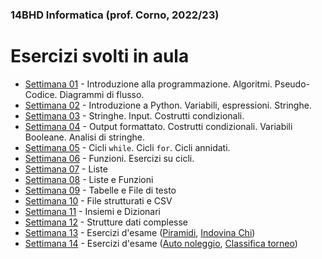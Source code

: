 ### 14BHD Informatica (prof. Corno, 2022/23)
# Esercizi svolti in aula

- [Settimana 01](./Settimana01/) - Introduzione alla programmazione. Algoritmi. Pseudo-Codice. Diagrammi di flusso.
- [Settimana 02](./Settimana02/) - Introduzione a Python. Variabili, espressioni. Stringhe.
- [Settimana 03](./Settimana03/) - Stringhe. Input. Costrutti condizionali.
- [Settimana 04](./Settimana04/) - Output formattato. Costrutti condizionali. Variabili Booleane. Analisi di stringhe.
- [Settimana 05](./Settimana05/) - Cicli `while`. Cicli `for`. Cicli annidati.
- [Settimana 06](./Settimana06/) - Funzioni. Esercizi su cicli.
- [Settimana 07](./Settimana07/) - Liste
- [Settimana 08](./Settimana08/) - Liste e Funzioni
- [Settimana 09](./Settimana09/) - Tabelle e File di testo
- [Settimana 10](./Settimana10/) - File strutturati e CSV
- [Settimana 11](./Settimana11/) - Insiemi e Dizionari
- [Settimana 12](./Settimana12/) - Strutture dati complesse
- [Settimana 13](./Settimana13/) - Esercizi d'esame ([Piramidi](./Settimana13/piramidi), [Indovina Chi](./Settimana13/indovina_chi))
- [Settimana 14](./Settimana14/) - Esercizi d'esame ([Auto noleggio](./Settimana14/auto_noleggio), [Classifica torneo](./Settimana14/classifica_torneo))

